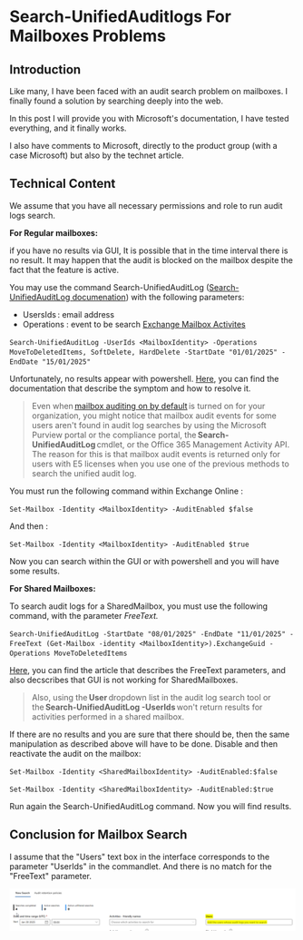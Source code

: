 # Search-UnifiedAuditlogs For Mailboxes Problems

## Introduction

Like many, I have been faced with an audit search problem on mailboxes. I finally found a solution by searching deeply into the web. 
 
In this post I will provide you with Microsoft's documentation, I have tested everything, and it finally works.  
 
I also have comments to Microsoft, directly to the product group (with a case Microsoft) but also by the technet article. 

## Technical Content
 
We assume that you have all necessary permissions and role to run audit logs search. 
 
**For Regular mailboxes:**  
 
if you have no results via GUI, It is possible that in the time interval there is no result. It may happen that the audit is blocked on the mailbox despite the fact that the feature is active. 
 
You may use the command Search-UnifiedAuditLog ([Search-UnifiedAuditLog documenation](https://learn.microsoft.com/fr-fr/powershell/module/exchange/search-unifiedauditlog?view=exchange-ps)) with the following parameters:  
 
* UsersIds : email address 
* Operations : event to be search [Exchange Mailbox Activites](https://learn.microsoft.com/en-us/purview/audit-log-activities#exchange-mailbox-activities) 
 
`Search-UnifiedAuditLog -UserIds <MailboxIdentity> -Operations MoveToDeletedItems, SoftDelete, HardDelete -StartDate "01/01/2025" -EndDate "15/01/2025"` 
 
Unfortunately, no results appear with powershell. [Here](https://learn.microsoft.com/en-us/purview/audit-troubleshooting-scenarios#search-for-mailbox-activities-performed-by-users-with-non-e5-licenses), you can find the documentation that describe the symptom and how to resolve it. 
 
>Even when [mailbox auditing on by default](https://learn.microsoft.com/en-us/purview/audit-mailboxes) is turned on for your organization, you might notice that mailbox audit events for some users aren't found in audit log searches by using the Microsoft Purview portal or the compliance portal, the **Search-UnifiedAuditLog** cmdlet, or the Office 365 Management Activity API. The reason for this is that mailbox audit events is returned only for users with E5 licenses when you use one of the previous methods to search the unified audit log. 
 
You must run the following command within Exchange Online :  
 
`Set-Mailbox -Identity <MailboxIdentity> -AuditEnabled $false` 
 
And then :  
 
`Set-Mailbox -Identity <MailboxIdentity> -AuditEnabled $true` 
 
Now you can search within the GUI or with powershell and you will have some results. 
   
**For Shared Mailboxes:** 
 
To search audit logs for a SharedMailbox, you must use the following command, with the parameter *FreeText.*  

`Search-UnifiedAuditLog -StartDate "08/01/2025" -EndDate "11/01/2025" -FreeText (Get-Mailbox -identity <MailboxIdentity>).ExchangeGuid -Operations MoveToDeletedItems`  
 
[Here](https://learn.microsoft.com/en-us/purview/audit-troubleshooting-scenarios#search-for-mailbox-activities-performed-in-a-specific-mailbox-including-shared-mailboxes), you can find the article that describes the FreeText parameters, and also decscribes that GUI is not working for SharedMailboxes. 
 
>Also, using the **User** dropdown list in the audit log search tool or the **Search-UnifiedAuditLog -UserIds** won't return results for activities performed in a shared mailbox. 
   
If there are no results and you are sure that there should be, then the same manipulation as described above will have to be done. Disable and then reactivate the audit on the mailbox:  
 
`Set-Mailbox -Identity <SharedMailboxIdentity> -AuditEnabled:$false` 
 
`Set-Mailbox -Identity <SharedMailboxIdentity> -AuditEnabled:$true` 
 
Run again the Search-UnifiedAuditLog command. Now you will find results. 

## Conclusion for Mailbox Search

I assume that the "Users" text box in the interface corresponds to the parameter "UserIds" in the commandlet. And there is no match for the "FreeText" parameter.

![AuditSearch](../media/AuditSearch1.png)
 
